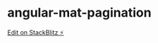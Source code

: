 # angular-mat-pagination

[Edit on StackBlitz ⚡️](https://stackblitz.com/edit/angular-mat-pagination)